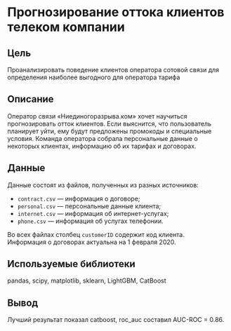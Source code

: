 # Прогнозирование оттока клиентов телеком компании
## Цель
Проанализировать поведение клиентов оператора сотовой связи для определения наиболее выгодного для оператора тарифа

## Описание
Оператор связи «Ниединогоразрыва.ком» хочет научиться прогнозировать отток клиентов. Если выяснится, что пользователь планирует уйти, ему будут предложены промокоды и специальные условия. Команда оператора собрала персональные данные о некоторых клиентах, информацию об их тарифах и договорах.
  
## Данные
Данные состоят из файлов, полученных из разных источников:
- `contract.csv` — информация о договоре;
- `personal.csv` — персональные данные клиента;
- `internet.csv` — информация об интернет-услугах;
- `phone.csv` — информация об услугах телефонии.  
  
Во всех файлах столбец `customerID` содержит код клиента.  
Информация о договорах актуальна на 1 февраля 2020.


  
## Используемые библиотеки
pandas, scipy, matplotlib, sklearn, LightGBM, CatBoost
  
## Вывод 
Лучший результат показал catboost, roc_auc составил AUC-ROC = 0.86.

